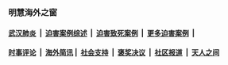 
### 明慧海外之窗

####  [武汉肺炎](indexes/365.md?t=07011300) &nbsp;|&nbsp;  [迫害案例综述](indexes/328.md?t=07011300) &nbsp;|&nbsp; [迫害致死案例](indexes/277.md?t=07011300)  &nbsp;|&nbsp; [更多迫害案例](indexes/81.md?t=07011300)  &nbsp;|&nbsp; 
####  [时事评论](indexes/19.md?t=07011300) &nbsp;|&nbsp; [海外简讯](indexes/245.md?t=07011300)&nbsp;|&nbsp;  [社会支持](indexes/140.md?t=07011300) &nbsp;|&nbsp; [褒奖决议](indexes/282.md?t=07011300) &nbsp;|&nbsp; [社区报道](indexes/91.md?t=07011300)  &nbsp;|&nbsp; [天人之间](indexes/78.md?t=07011300) 

